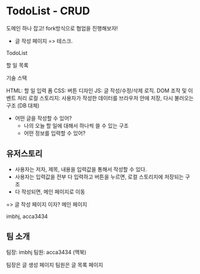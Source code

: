 # TodoList - CRUD

도메인 하나 잡고! fork방식으로 협업을 진행해보자!

- 글 작성 페이지 => 테스크.

TodoList

할 일 목록

기술 스택

HTML: 할 일 입력 폼
CSS: 버튼 디자인
JS: 글 작성/수정/삭제 로직. DOM 조작 및 이벤트 처리
로컬 스토리지: 사용자가 작성한 데이터를 브라우저 안에 저장, 다시 불러오는 구조 (DB 대체)

- 어떤 글을 작성할 수 있어?
  - 나의 오늘 할 일에 대해서 하나씩 쓸 수 있는 구조
  - 어떤 정보를 입력할 수 있어?

## 유저스토리

- 사용자는 저자, 제목, 내용을 입력값을 통해서 작성할 수 있다.
- 사용자는 입력값을 전부 다 입력하고 버튼을 누르면, 로컬 스토리지에 저장되는 구조
- 다 작성되면, 메인 페이지로 이동

=> 글 작성 페이지 이자? 메인 페이지

imbhj, acca3434

## 팀 소개

팀장: imbhj
팀원: acca3434 (맥북)

팀장은 글 생성 페이지
팀원은 글 목록 페이지

